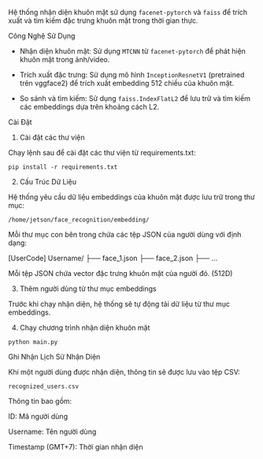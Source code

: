 Hệ thống nhận diện khuôn mặt sử dụng ```facenet-pytorch``` và ```faiss``` để trích xuất và tìm kiếm đặc trưng khuôn mặt trong thời gian thực.

Công Nghệ Sử Dụng

- Nhận diện khuôn mặt: Sử dụng ```MTCNN``` từ ```facenet-pytorch``` để phát hiện khuôn mặt trong ảnh/video.

- Trích xuất đặc trưng: Sử dụng mô hình ```InceptionResnetV1``` (pretrained trên vggface2) để trích xuất embedding 512 chiều của khuôn mặt.

- So sánh và tìm kiếm: Sử dụng ```faiss.IndexFlatL2``` để lưu trữ và tìm kiếm các embeddings dựa trên khoảng cách L2.

Cài Đặt

1. Cài đặt các thư viện

Chạy lệnh sau để cài đặt các thư viện từ requirements.txt:
```
pip install -r requirements.txt
```

2. Cấu Trúc Dữ Liệu

Hệ thống yêu cầu dữ liệu embeddings của khuôn mặt được lưu trữ trong thư mục:

``` /home/jetson/face_recognition/embedding/ ```

Mỗi thư mục con bên trong chứa các tệp JSON của người dùng với định dạng:

[UserCode] Username/
    ├── face_1.json
    ├── face_2.json
    ├── ...

Mỗi tệp JSON chứa vector đặc trưng khuôn mặt của người đó. (512D)

3. Thêm người dùng từ thư mục embeddings

Trước khi chạy nhận diện, hệ thống sẽ tự động tải dữ liệu từ thư mục embeddings.

4. Chạy chương trình nhận diện khuôn mặt
```
python main.py
```

Ghi Nhận Lịch Sử Nhận Diện

Khi một người dùng được nhận diện, thông tin sẽ được lưu vào tệp CSV:

``` recognized_users.csv ```

Thông tin bao gồm:

ID: Mã người dùng

Username: Tên người dùng

Timestamp (GMT+7): Thời gian nhận diện

